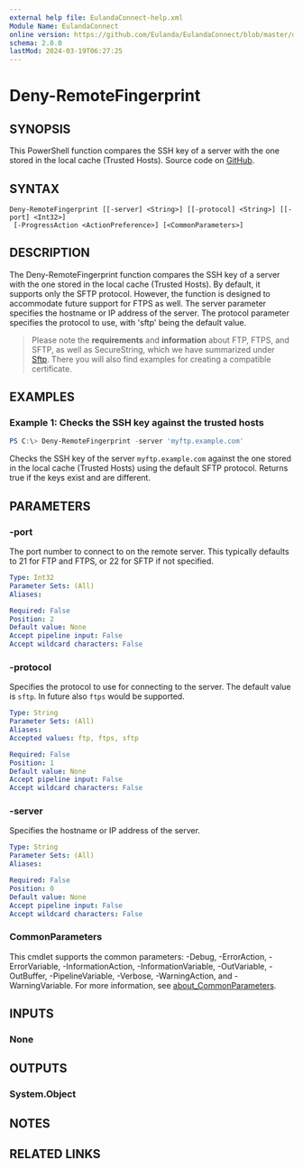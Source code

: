 ```yaml
---
external help file: EulandaConnect-help.xml
Module Name: EulandaConnect
online version: https://github.com/Eulanda/EulandaConnect/blob/master/docs/Deny-RemoteFingerprint.md
schema: 2.0.0
lastMod: 2024-03-19T06:27:25
---
```


# Deny-RemoteFingerprint

## SYNOPSIS
This PowerShell function compares the SSH key of a server with the one stored in the local cache (Trusted Hosts). Source code on [GitHub](https://github.com/Eulanda/EulandaConnect/blob/master/source/public/Deny-RemoteFingerprint.ps1).

## SYNTAX

```
Deny-RemoteFingerprint [[-server] <String>] [[-protocol] <String>] [[-port] <Int32>]
 [-ProgressAction <ActionPreference>] [<CommonParameters>]
```

## DESCRIPTION
The Deny-RemoteFingerprint function compares the SSH key of a server with the one stored in the local cache (Trusted Hosts). By default, it supports only the SFTP protocol. However, the function is designed to accommodate future support for FTPS as well. The server parameter specifies the hostname or IP address of the server. The protocol parameter specifies the protocol to use, with 'sftp' being the default value.

> Please note the **requirements** and **information** about FTP, FTPS, and SFTP, as well as SecureString, which we have summarized under [Sftp](../appendix/Sftp.md). There you will also find examples for creating a compatible certificate.

## EXAMPLES

### Example 1: Checks the SSH key against the trusted hosts
```powershell
PS C:\> Deny-RemoteFingerprint -server 'myftp.example.com'
```

Checks the SSH key of the server `myftp.example.com` against the one stored in the local cache (Trusted Hosts) using the default SFTP protocol. Returns true if the keys exist and are different.

## PARAMETERS

### -port
The port number to connect to on the remote server. This typically defaults to 21 for FTP and FTPS, or 22 for SFTP if not specified.

```yaml
Type: Int32
Parameter Sets: (All)
Aliases:

Required: False
Position: 2
Default value: None
Accept pipeline input: False
Accept wildcard characters: False
```

### -protocol
Specifies the protocol to use for connecting to the server. The default value is `sftp`. In future also `ftps` would be supported.

```yaml
Type: String
Parameter Sets: (All)
Aliases:
Accepted values: ftp, ftps, sftp

Required: False
Position: 1
Default value: None
Accept pipeline input: False
Accept wildcard characters: False
```

### -server
Specifies the hostname or IP address of the server.

```yaml
Type: String
Parameter Sets: (All)
Aliases:

Required: False
Position: 0
Default value: None
Accept pipeline input: False
Accept wildcard characters: False
```


### CommonParameters
This cmdlet supports the common parameters: -Debug, -ErrorAction, -ErrorVariable, -InformationAction, -InformationVariable, -OutVariable, -OutBuffer, -PipelineVariable, -Verbose, -WarningAction, and -WarningVariable. For more information, see [about_CommonParameters](http://go.microsoft.com/fwlink/?LinkID=113216).

## INPUTS

### None

## OUTPUTS

### System.Object
## NOTES

## RELATED LINKS



